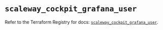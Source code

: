 # `scaleway_cockpit_grafana_user`

Refer to the Terraform Registry for docs: [`scaleway_cockpit_grafana_user`](https://registry.terraform.io/providers/scaleway/scaleway/2.49.0/docs/resources/cockpit_grafana_user).
